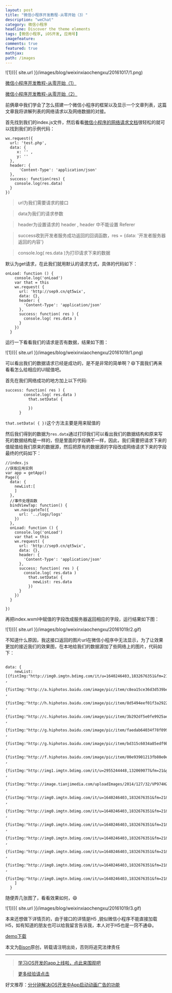 ```yaml
---
layout: post
title: "微信小程序开发教程-从零开始（3）"
description: "weChat"
category: 微信小程序
headline: Discover the theme elements
tags: [微信小程序, iOS开发, 应用号]
imagefeature: 
comments: true
featured: true
mathjax: 
path: /images
---
```


![1]({{ site.url }}/images/blog/weixinxiaochengxu/20161017/1.png)<br>


[微信小程序开发教程-从零开始（1）](http://www.jianshu.com/p/ccf40205300f)

[微信小程序开发教程-从零开始（2）](http://www.jianshu.com/p/bfd8c8d91c7d)

前俩章中我们学会了怎么搭建一个微信小程序的框架以及显示一个文章列表，这篇文章我将讲解列表的网络请求以及网络数据的对接。

首先找到我们的index.js文件，然后看看[微信小程序的网络请求文档](https://mp.weixin.qq.com/debug/wxadoc/dev/api/network-request.html?t=1476197482156)很轻松的就可以找到我们的示例代码：

```
wx.request({
  url: 'test.php',
  data: {
     x: '' ,
     y: ''
  },
  header: {
      'Content-Type': 'application/json'
  },
  success: function(res) {
    console.log(res.data)
  }
})

```

> url为我们需要请求的接口

> data为我们的请求参数

>header为设置请求的 header , header 中不能设置 Referer

> success收到开发者服务成功返回的回调函数，res = {data: '开发者服务器返回的内容'}

>  console.log( res.data )为打印请求下来的数据



默认为get请求，在此我们就用默认的请求方式，具体的代码如下：


```
onLoad: function () {
    console.log('onLoad')
    var that = this
    wx.request( {
      url: 'http://sep9.cn/qt5wix',
      data: {},
      header: {
        'Content-Type': 'application/json'
      },
      success: function( res ) {
        console.log( res.data )
      }
    })
  }
```
运行一下看看我们的请求是否有数据，结果如下图：

![1]({{ site.url }}/images/blog/weixinxiaochengxu/20161019/1.png)<br>

可以看出我们的数据请求已经是成功的，是不是非常的简单啊？😄下面我们再来看看怎么给相应的UI赋值吧。

首先在我们网络成功的地方加上以下代码:
```
success: function( res ) {
        console.log( res.data )
          that.setData( {
            
          })
      }
```

`that.setData( { })`这个方法主要是用来赋值的

然后我们得到的数据为`res.data`通过打印我们可以看出我们的数据结构和原来写死的数据结构是一样的，但是里面的字段确不一样，因此，我们需要把请求下来的值赋值给我们原来的数据源，然后把原有的数据源的字段改成网络请求下来的字段最终的代码如下：
```
//index.js
//获取应用实例
var app = getApp()
Page({
  data: {
    newList:[  
    ]
  },
  //事件处理函数
  bindViewTap: function() {
    wx.navigateTo({
      url: '../logs/logs'
    })
  },
  onLoad: function () {
    console.log('onLoad')
    var that = this
    wx.request( {
      url: 'http://sep9.cn/qt5wix',
      data: {},
      header: {
        'Content-Type': 'application/json'
      },
      success: function( res ) {
        console.log( res.data )
          that.setData( {
            newList: res.data
          })
      }
    })
  }

})
```

再把index.wxml中赋值的字段改成服务器返回相应的字段，运行结果如下图：

![1]({{ site.url }}/images/blog/weixinxiaochengxu/20161019/2.gif)<br>

不知道什么原因，我这接口返回的图片url在微信小程序中无法显示，为了让效果更加的接近我们的效果图，在本地给我们的数据源加了些网络上的图片，代码如下：


```

data: {
    newList:[{fistImg:"http://img0.imgtn.bdimg.com/it/u=1640246403,1832676351&fm=21&gp=0.jpg"} ,
             {fistImg:"http://a.hiphotos.baidu.com/image/pic/item/c8ea15ce36d3d539be4d77b83f87e950352ab05c.jpg"} , 
             {fistImg:"http://h.hiphotos.baidu.com/image/pic/item/8d5494eef01f3a2922e765c99b25bc315c607c8d.jpg"} ,
             {fistImg:"http://c.hiphotos.baidu.com/image/pic/item/3b292df5e0fe9925ae23d95736a85edf8db1718d.jpg"} ,
             {fistImg:"http://g.hiphotos.baidu.com/image/pic/item/faedab64034f78f099a529f47b310a55b3191c0e.jpg"} ,
             {fistImg:"http://g.hiphotos.baidu.com/image/pic/item/bd315c6034a85edf9ba34e244b540923dd54758d.jpg"} ,
             {fistImg:"http://f.hiphotos.baidu.com/image/pic/item/00e93901213fb80e0ee553d034d12f2eb9389484.jpg"} ,
             {fistImg:"http://img1.imgtn.bdimg.com/it/u=2955244448,132069077&fm=21&gp=0.jpg"} ,
             {fistImg:"http://image.tianjimedia.com/uploadImages/2014/127/32/VP974HZ0AXL2.jpg"} ,
             {fistImg:"http://img0.imgtn.bdimg.com/it/u=1640246403,1832676351&fm=21&gp=0.jpg"} ,
             {fistImg:"http://img0.imgtn.bdimg.com/it/u=1640246403,1832676351&fm=21&gp=0.jpg"} ,
             {fistImg:"http://img0.imgtn.bdimg.com/it/u=1640246403,1832676351&fm=21&gp=0.jpg"} ,
             {fistImg:"http://img0.imgtn.bdimg.com/it/u=1640246403,1832676351&fm=21&gp=0.jpg"} ,
             {fistImg:"http://img0.imgtn.bdimg.com/it/u=1640246403,1832676351&fm=21&gp=0.jpg"} ,
             {fistImg:"http://img0.imgtn.bdimg.com/it/u=1640246403,1832676351&fm=21&gp=0.jpg"} ,
             {fistImg:"http://img0.imgtn.bdimg.com/it/u=1640246403,1832676351&fm=21&gp=0.jpg"} 
    ]
  }

```

随便弄几张图了，看看效果如何，😄


![1]({{ site.url }}/images/blog/weixinxiaochengxu/20161019/3.gif)<br>


本来还想做下详情页的，由于接口的详情是H5 ,貌似微信小程序不能直接加载H5，如有知道的朋友也可以给我留言告诉我，本人对于H5也是一窍不通😄。


[demo下载](https://github.com/AllLuckly/IT-Blog_Wechat)


本文为[Bison](blog.allluckly.cn)原创，转载请注明出处，否则将追究法律责任


----------------------------------------------------------

> [学习iOS开发的app上线啦，点此来围观吧](https://itunes.apple.com/us/app/it-blog-zi-xueios-kai-fa-jin/id1067787090?l=zh&ls=1&mt=8)<br>

> [更多经验请点击](https://allluckly.cn)<br>

好文推荐：[分分钟解决iOS开发中App启动动画广告的功能](https://allluckly.cn/lblaunchimagead/LBLaunchImageAd)<br>

